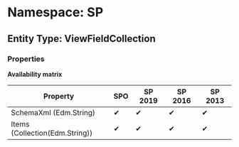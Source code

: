 # Namespace: SP
## Entity Type: ViewFieldCollection

### Properties

**Availability matrix**

Property | SPO | SP 2019 | SP 2016 | SP 2013
----------|-----|---------|---------|--------
SchemaXml (Edm.String) | ✔ | ✔ | ✔ | ✔
Items (Collection(Edm.String)) | ✔ | ✔ | ✔ | ✔

